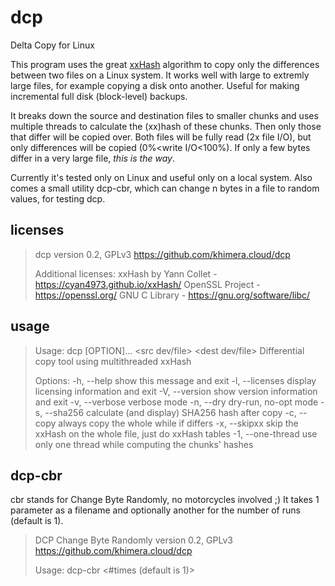 # dcp
Delta Copy for Linux

This program uses the great [xxHash](https://github.com/Cyan4973/xxHash) algorithm to copy only the differences between two files on a Linux system.
It works well with large to extremly large files, for example copying a disk onto another.
Useful for making incremental full disk (block-level) backups.

It breaks down the source and destination files to smaller chunks and uses multiple threads to calculate
the (xx)hash of these chunks. Then only those that differ will be copied over.
Both files will be fully read (2x file I/O), but only differences will be copied (0%<write I/O<100%).
If only a few bytes differ in a very large file, *this is the way*.

Currently it's tested only on Linux and useful only on a local system.
Also comes a small utility dcp-cbr, which can change n bytes in a file to random values, for testing dcp.

## licenses

> dcp version 0.2, GPLv3
> https://github.com/khimera.cloud/dcp
>
> Additional licenses:
> xxHash by Yann Collet - https://cyan4973.github.io/xxHash/
> OpenSSL Project - https://openssl.org/
> GNU C Library - https://gnu.org/software/libc/

## usage

> Usage: dcp [OPTION]... <src dev/file> <dest dev/file>
> Differential copy tool using multithreaded xxHash
>
> Options:
> -h, --help		show this message and exit
> -l, --licenses		display licensing information and exit
> -V, --version		show version information and exit
> -v, --verbose		verbose mode
> -n, --dry		dry-run, no-opt mode
> -s, --sha256		calculate (and display) SHA256 hash after copy
> -c, --copy		always copy the whole while if differs
> -x, --skipxx		skip the xxHash on the whole file, just do xxHash tables
> -1, --one-thread	use only one thread while computing the chunks' hashes

## dcp-cbr

cbr stands for Change Byte Randomly, no motorcycles involved ;)
It takes 1 parameter as a filename and optionally another for the number of runs (default is 1).

> DCP Change Byte Randomly version 0.2, GPLv3
> https://github.com/khimera.cloud/dcp
>
> Usage: dcp-cbr <filename> <#times (default is 1)>
